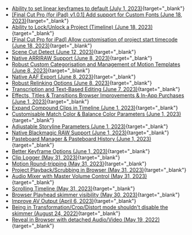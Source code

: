 - [Ability to set linear keyframes to default  (July 1, 2023)](https://github.com/CommandPost/FCPCafe/issues/212){target="_blank"}
- [[Final Cut Pro (for iPad) v1.0.1] Add support for Custom Fonts (June 18, 2023)](https://github.com/CommandPost/FCPCafe/issues/200){target="_blank"}
- [Ability to Lock/Unlock a Project (Timeline) (June 18, 2023)](https://github.com/CommandPost/FCPCafe/issues/197){target="_blank"}
- [[Final Cut Pro for iPad] Allow customisation of project start timecode (June 18, 2023)](https://github.com/CommandPost/FCPCafe/issues/196){target="_blank"}
- [Scene Cut Detect (June 12, 2023)](https://github.com/CommandPost/FCPCafe/issues/175){target="_blank"}
- [Native ARRIRAW Support (June 8, 2023)](https://github.com/CommandPost/FCPCafe/issues/149){target="_blank"}
- [Robust Custom Categorisation and Management of Motion Templates (June 8, 2023)](https://github.com/CommandPost/FCPCafe/issues/148){target="_blank"}
- [Native AAF Export (June 8, 2023)](https://github.com/CommandPost/FCPCafe/issues/147){target="_blank"}
- [Robust Relinking Options (June 8, 2023)](https://github.com/CommandPost/FCPCafe/issues/146){target="_blank"}
- [Transcription and Text-Based Editing (June 7, 2023)](https://github.com/CommandPost/FCPCafe/issues/138){target="_blank"}
- [Effects, Titles & Transitions Browser Improvements & In-App Purchases (June 1, 2023)](https://github.com/CommandPost/FCPCafe/issues/117){target="_blank"}
- [Expand Compound Clips in Timeline (June 1, 2023)](https://github.com/CommandPost/FCPCafe/issues/116){target="_blank"}
- [Customisable Match Color & Balance Color Parameters (June 1, 2023)](https://github.com/CommandPost/FCPCafe/issues/115){target="_blank"}
- [Adjustable Storyline Parameters (June 1, 2023)](https://github.com/CommandPost/FCPCafe/issues/114){target="_blank"}
- [Native Blackmagic RAW Support (June 1, 2023)](https://github.com/CommandPost/FCPCafe/issues/113){target="_blank"}
- [Pasteboard Manager & Pasteboard History (June 1, 2023)](https://github.com/CommandPost/FCPCafe/issues/112){target="_blank"}
- [Better Keyframe Options (June 1, 2023)](https://github.com/CommandPost/FCPCafe/issues/111){target="_blank"}
- [Clip Logger (May 31, 2023)](https://github.com/CommandPost/FCPCafe/issues/107){target="_blank"}
- [Motion Round-tripping (May 31, 2023)](https://github.com/CommandPost/FCPCafe/issues/106){target="_blank"}
- [Project Playback/Scrubbing in Browser (May 31, 2023)](https://github.com/CommandPost/FCPCafe/issues/104){target="_blank"}
- [Audio Mixer with Master Volume Control (May 31, 2023)](https://github.com/CommandPost/FCPCafe/issues/103){target="_blank"}
- [Scrolling Timeline (May 31, 2023)](https://github.com/CommandPost/FCPCafe/issues/102){target="_blank"}
- [Browser Playhead skimmer visibility (May 30, 2023)](https://github.com/CommandPost/FCPCafe/issues/101){target="_blank"}
- [Improve AV Output (April 6, 2023)](https://github.com/CommandPost/FCPCafe/issues/89){target="_blank"}
- [Being in Transformation/Crop/Distort mode shouldn't disable the skimmer (August 24, 2022)](https://github.com/CommandPost/FCPCafe/issues/85){target="_blank"}
- [Reveal in Browser with detached Audio/Video (May 19, 2022)](https://github.com/CommandPost/FCPCafe/issues/78){target="_blank"}
